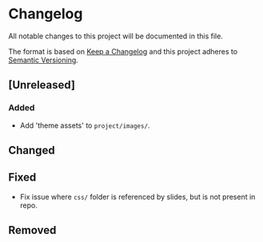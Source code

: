# Changelog
All notable changes to this project will be documented in this file.

The format is based on [Keep a Changelog](http://keepachangelog.com/en/1.0.0/)
and this project adheres to [Semantic Versioning](http://semver.org/spec/v2.0.0.html).

## [Unreleased]
### Added
- Add 'theme assets' to `project/images/`.

## Changed

## Fixed
- Fix issue where `css/` folder is referenced by slides, but is not present in repo.

## Removed
